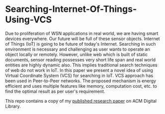 # Searching-Internet-Of-Things-Using-VCS
Due to proliferation of WSN applications in real world, we are having smart devices everywhere. Our future will be full of these sensor objects. Internet of Things (IoT) is going to be future of today's Internet. Searching in such environment is necessary and challenging as user wants to operate an object locally or remotely. However, unlike web which is built of static documents, sensor reading possesses very short life span and real world entities are highly dynamic also. This implies traditional search techniques of web do not work in IoT. In this paper we present a novel idea of using Virtual Coordinate System (VCS) for searching in IoT. VCS approach has been used in Peer-to-Peer networks. The proposed mechanism is energy efficient and uses multiple features like memory, computation cost, etc. to find the optimal result as per user's requirement.

This repo contains a copy of my [published research paper](dl.acm.org/citation.cfm?id=2490437&dl=ACM&coll=DL) on ACM Digital Library.
